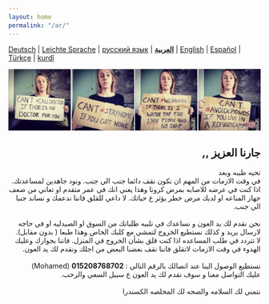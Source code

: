 ```yaml
---
layout: home
permalink: "/ar/"
---
```


[Deutsch](/) \| 
[Leichte Sprache](/leichte-sprache) \| 
[русский язык](/ru) \|
**[العربية](/ar)** \| 
[English](/en) \| 
[Español](/es) \| 
[Türkçe](/tr) \| 
[kurdî](/ku)  

![](/img/soli.jpg)

<h2><div dir="rtl">جارنا العزيز  ,,</div></h2>

<div dir="rtl">
تحيه طيبه وبعد 

<div>في وقت الازمات من المهم ان نكون نقف دائما جنب الي جنب. ونود جاهدين لمساعدتك.  
اذا كنت في عرضه للاصابه بمرض كرونا وهذا يعني انك في عمر متقدم او تعاني من ضعف جهاز المناعه او لديك مرض خطر يؤثر ع حياتك. لا داعي للقلق فاننا ندعمك و نساند جنبا الي جنب. </div>
<br>
نحن نقدم لك يد العون و نساعدك في تلبيه طلباتك من السوق او الصيدليه او في حاجه لارسال بريد و كذلك نستطيع الخروج لتمشي مع كلبك الخاص وهذا طبعا ( بدون مقابل).
<br>
لا تتردد في طلب المساعده اذا كنت قلق بشأن الخروج في المنزل. فاننا بجوارك وعليك الهدوء في وقت الازمات
 لاتقلق فاننا نقف بعضنا البعض من اجلك  ونقدم لك يد العون.
<br>
<br>
تستطيع الوصول الينا عند اتصالك بالرقم التالي :  
<strong>015208768702</strong> (Mohamed)
<br>
عليك التواصل معنا و سوف نقدم لك يد العون ع سبيل السعي والرحب.
<br>
<br>
نتمني لك السلامه والصحه لك   
المخلصه 
الكسندرا 
</div>
